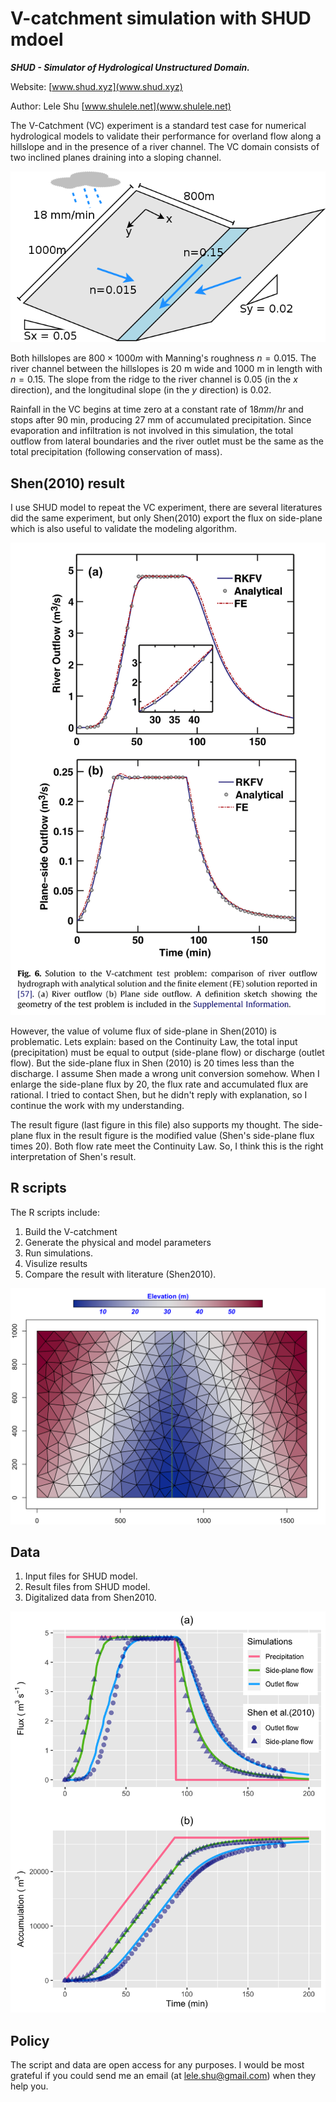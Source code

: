 # V-catchment simulation with SHUD mdoel

***SHUD - Simulator of Hydrological Unstructured Domain.*** 

Website: [www.shud.xyz](www.shud.xyz)

Author: Lele Shu [www.shulele.net](www.shulele.net)



The V-Catchment (VC) experiment is a standard test case for numerical hydrological models to validate their performance for overland flow along a hillslope and in the presence of a river channel.
The VC domain consists of two inclined planes draining into a sloping channel. 

![vcat](Ref/Vcat.png)

Both hillslopes are $800 \times 1000 m$ with Manning's roughness $n=0.015$.  The river channel between the hillslopes is $20$ m wide and $1000$ m in length with $n=0.15$. The slope from the ridge to the river channel is 0.05 (in the $x$ direction), and the longitudinal slope (in the $y​$ direction) is 0.02.

Rainfall in the VC begins at time zero at a constant rate of $18 mm/hr$ and stops after 90 min, producing $27$ mm of accumulated precipitation. Since evaporation and infiltration is not involved in this simulation, the total outflow from lateral boundaries and the river outlet must be the same as the total precipitation (following conservation of mass).  



## Shen(2010) result

I use SHUD model to repeat the VC experiment, there are several literatures did the same experiment, but only Shen(2010) export the flux on side-plane which is also useful to validate the modeling algorithm. 

![Shen2010](Ref/Shen2010.png)

However, the value of volume flux of side-plane in Shen(2010) is problematic. Lets explain: based on the Continuity Law, the total input (precipitation) must be equal to output (side-plane flow) or discharge (outlet flow). But the side-plane flux in Shen (2010) is 20 times less than the discharge. I assume Shen made a wrong unit conversion somehow. When I enlarge the side-plane flux by 20, the flux rate and accumulated flux are rational. I tried to contact Shen, but he didn't reply with explanation, so I continue the work with my understanding.

The result figure (last figure in this file) also supports my thought. The side-plane flux in the result figure is the modified value (Shen's side-plane flux times 20). Both flow rate meet the Continuity Law. So, I think this is the right interpretation of Shen's result.



## R scripts

The R scripts include:

1. Build the V-catchment
2. Generate the physical and model parameters
3. Run simulations.
4. Visulize results
5. Compare the result with literature (Shen2010).

![shuddomain](Figure/vc_mesh.png)

## Data

1. Input files for SHUD model.
2. Result files from SHUD model.
3. Digitalized data from Shen2010.

![vcat_vs_vs](Figure/vcat_vs_vs.png)

## Policy

The script and data are open access for any purposes. I would be most grateful if you could send me an email (at lele.shu@gmail.com) when they help you.

